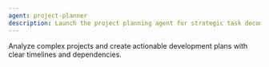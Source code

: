 ```yaml
---
agent: project-planner
description: Launch the project planning agent for strategic task decomposition
---
```


Analyze complex projects and create actionable development plans with clear timelines and dependencies.